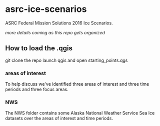 # asrc-ice-scenarios
ASRC Federal Mission Solutions 2016 Ice Scenarios.

_more details coming as this repo gets organized_

## How to load the .qgis
git clone the repo
launch qgis and open starting_points.qgs



### areas of interest

To help discuss we've identified three areas of interest and three time periods and three focus areas.  

### NWS

The NWS folder contains some Alaska National Weather Service Sea Ice datasets over the areas of interest and time periods.
